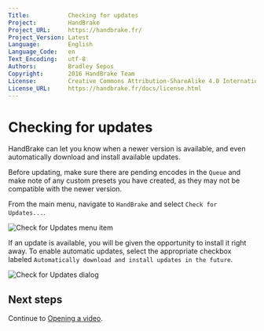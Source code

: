 ```yaml
---
Title:           Checking for updates
Project:         HandBrake
Project_URL:     https://handbrake.fr/
Project_Version: Latest
Language:        English
Language_Code:   en
Text_Encoding:   utf-8
Authors:         Bradley Sepos
Copyright:       2016 HandBrake Team
License:         Creative Commons Attribution-ShareAlike 4.0 International (CC BY-SA 4.0)
License_URL:     https://handbrake.fr/docs/license.html
---
```


Checking for updates
====================

HandBrake can let you know when a newer version is available, and even automatically download and install available updates.

Before updating, make sure there are pending encodes in the `Queue` and make note of any custom presets you have created, as they may not be compatible with the newer version.

From the main menu, navigate to `HandBrake` and select `Check for Updates...`.

![Check for Updates menu item](../images/check-for-updates-menu-item.png)

If an update is available, you will be given the opportunity to install it right away. To enable automatic updates, select the appropriate checkbox labeled `Automatically download and install updates in the future`.

![Check for Updates dialog](../images/check-for-updates.png)

## Next steps

Continue to [Opening a video](../workflow/open-video.html).
